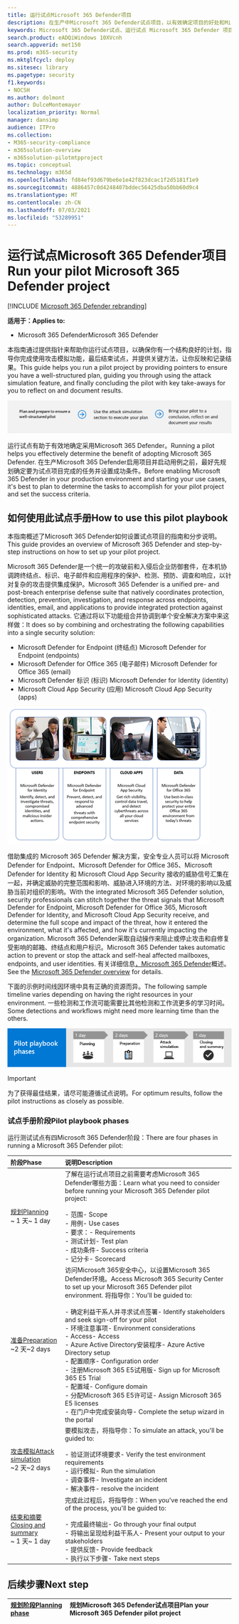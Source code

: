 ```yaml
---
title: 运行试点Microsoft 365 Defender项目
description: 在生产中Microsoft 365 Defender试点项目，以有效确定项目的好处和Microsoft 365 Defender。
keywords: Microsoft 365 Defender试点、运行试点 Microsoft 365 Defender 项目、评估生产中的 Microsoft 365 Defender、Microsoft 365 Defender 试验项目、网络安全、高级永久性威胁、企业安全、设备、设备、标识、用户、数据、应用程序、事件、自动调查和修正、高级搜寻
search.product: eADQiWindows 10XVcnh
search.appverid: met150
ms.prod: m365-security
ms.mktglfcycl: deploy
ms.sitesec: library
ms.pagetype: security
f1.keywords:
- NOCSH
ms.author: dolmont
author: DulceMontemayor
localization_priority: Normal
manager: dansimp
audience: ITPro
ms.collection:
- M365-security-compliance
- m365solution-overview
- m365solution-pilotmtpproject
ms.topic: conceptual
ms.technology: m365d
ms.openlocfilehash: fd84ef93d679be6e1e42f823dcac1f2d5181f1e9
ms.sourcegitcommit: 4886457c0d4248407bddec56425dba50bb60d9c4
ms.translationtype: MT
ms.contentlocale: zh-CN
ms.lasthandoff: 07/03/2021
ms.locfileid: "53289951"
---
```

# <a name="run-your-pilot-microsoft-365-defender-project"></a><span data-ttu-id="e00d0-104">运行试点Microsoft 365 Defender项目</span><span class="sxs-lookup"><span data-stu-id="e00d0-104">Run your pilot Microsoft 365 Defender project</span></span> 

[!INCLUDE [Microsoft 365 Defender rebranding](../includes/microsoft-defender.md)]


<span data-ttu-id="e00d0-105">**适用于：**</span><span class="sxs-lookup"><span data-stu-id="e00d0-105">**Applies to:**</span></span>
- <span data-ttu-id="e00d0-106">Microsoft 365 Defender</span><span class="sxs-lookup"><span data-stu-id="e00d0-106">Microsoft 365 Defender</span></span>


<span data-ttu-id="e00d0-107">本指南通过提供指针来帮助你运行试点项目，以确保你有一个结构良好的计划，指导你完成使用攻击模拟功能，最后结束试点，并提供关键方法，让你反映和记录结果。</span><span class="sxs-lookup"><span data-stu-id="e00d0-107">This guide helps you run a pilot project by providing pointers to ensure you have a well-structured plan, guiding you through using the attack simulation feature, and finally concluding the pilot with key take-aways for you to reflect on and document results.</span></span>

![运行测试试点Microsoft 365 Defender阶段](../../media/pilotphases.png)


<span data-ttu-id="e00d0-109">运行试点有助于有效地确定采用Microsoft 365 Defender。</span><span class="sxs-lookup"><span data-stu-id="e00d0-109">Running a pilot helps you effectively determine the benefit of adopting Microsoft 365 Defender.</span></span> <span data-ttu-id="e00d0-110">在生产Microsoft 365 Defender启用项目并启动用例之前，最好先规划确定要为试点项目完成的任务并设置成功条件。</span><span class="sxs-lookup"><span data-stu-id="e00d0-110">Before enabling Microsoft 365 Defender in your production environment and starting your use cases, it's best to plan to determine the tasks to accomplish for your pilot project and set the success criteria.</span></span> 


## <a name="how-to-use-this-pilot-playbook"></a><span data-ttu-id="e00d0-111">如何使用此试点手册</span><span class="sxs-lookup"><span data-stu-id="e00d0-111">How to use this pilot playbook</span></span>

<span data-ttu-id="e00d0-112">本指南概述了Microsoft 365 Defender如何设置试点项目的指南和分步说明。</span><span class="sxs-lookup"><span data-stu-id="e00d0-112">This guide provides an overview of Microsoft 365 Defender and step-by-step instructions on how to set up your pilot project.</span></span> 

<span data-ttu-id="e00d0-113">Microsoft 365 Defender是一个统一的攻破前和入侵后企业防御套件，在本机协调跨终结点、标识、电子邮件和应用程序的保护、检测、预防、调查和响应，以针对复杂的攻击提供集成保护。</span><span class="sxs-lookup"><span data-stu-id="e00d0-113">Microsoft 365 Defender is a unified pre- and post-breach enterprise defense suite that natively coordinates protection, detection, prevention, investigation, and response across endpoints, identities, email, and applications to provide integrated protection against sophisticated attacks.</span></span> <span data-ttu-id="e00d0-114">它通过将以下功能组合并协调到单个安全解决方案中来这样做：</span><span class="sxs-lookup"><span data-stu-id="e00d0-114">It does so by combining and orchestrating the following capabilities into a single security solution:</span></span>

- <span data-ttu-id="e00d0-115">Microsoft Defender for Endpoint (终结点) </span><span class="sxs-lookup"><span data-stu-id="e00d0-115">Microsoft Defender for Endpoint (endpoints)</span></span>
- <span data-ttu-id="e00d0-116">Microsoft Defender for Office 365 (电子邮件) </span><span class="sxs-lookup"><span data-stu-id="e00d0-116">Microsoft Defender for Office 365 (email)</span></span>
- <span data-ttu-id="e00d0-117">Microsoft Defender 标识 (标识) </span><span class="sxs-lookup"><span data-stu-id="e00d0-117">Microsoft Defender for Identity (identity)</span></span>
- <span data-ttu-id="e00d0-118">Microsoft Cloud App Security (应用) </span><span class="sxs-lookup"><span data-stu-id="e00d0-118">Microsoft Cloud App Security (apps)</span></span>

![适用于of_Microsoft、Microsoft Defender for Identity、终结点 Microsoft Defender for Endpoint、云应用、Microsoft Cloud App Security 和数据、Microsoft Defender for Office 365 的 365 Defender 解决方案的图像](../../media/mtp/m365pillars.png)

<span data-ttu-id="e00d0-120">借助集成的 Microsoft 365 Defender 解决方案，安全专业人员可以将 Microsoft Defender for Endpoint、Microsoft Defender for Office 365、Microsoft Defender for Identity 和 Microsoft Cloud App Security 接收的威胁信号汇集在一起，并确定威胁的完整范围和影响、威胁进入环境的方法、对环境的影响以及威胁当前对组织的影响。</span><span class="sxs-lookup"><span data-stu-id="e00d0-120">With the integrated Microsoft 365 Defender solution, security professionals can stitch together the threat signals that Microsoft Defender for Endpoint, Microsoft Defender for Office 365, Microsoft Defender for Identity, and Microsoft Cloud App Security receive, and determine the full scope and impact of the threat, how it entered the environment, what it's affected, and how it's currently impacting the organization.</span></span> <span data-ttu-id="e00d0-121">Microsoft 365 Defender采取自动操作来阻止或停止攻击和自修复受影响的邮箱、终结点和用户标识。</span><span class="sxs-lookup"><span data-stu-id="e00d0-121">Microsoft 365 Defender takes automatic action to prevent or stop the attack and self-heal affected mailboxes, endpoints, and user identities.</span></span> <span data-ttu-id="e00d0-122">有关详细信息[，Microsoft 365 Defender](microsoft-365-defender.md)概述。</span><span class="sxs-lookup"><span data-stu-id="e00d0-122">See the [Microsoft 365 Defender overview](microsoft-365-defender.md) for details.</span></span>

<span data-ttu-id="e00d0-123">下面的示例时间线因环境中具有正确的资源而异。</span><span class="sxs-lookup"><span data-stu-id="e00d0-123">The following sample timeline varies depending on having the right resources in your environment.</span></span> <span data-ttu-id="e00d0-124">一些检测和工作流可能需要比其他检测和工作流更多的学习时间。</span><span class="sxs-lookup"><span data-stu-id="e00d0-124">Some detections and workflows might need more learning time than the others.</span></span>

![运行测试试点Microsoft 365 Defender时间线](../../media/phase-diagrams/pilot-phases.png)

> [!IMPORTANT]
> <span data-ttu-id="e00d0-126">为了获得最佳结果，请尽可能遵循试点说明。</span><span class="sxs-lookup"><span data-stu-id="e00d0-126">For optimum results, follow the pilot instructions as closely as possible.</span></span>

### <a name="pilot-playbook-phases"></a><span data-ttu-id="e00d0-127">试点手册阶段</span><span class="sxs-lookup"><span data-stu-id="e00d0-127">Pilot playbook phases</span></span>

<span data-ttu-id="e00d0-128">运行测试试点有四Microsoft 365 Defender阶段：</span><span class="sxs-lookup"><span data-stu-id="e00d0-128">There are four phases in running a Microsoft 365 Defender pilot:</span></span>

|<span data-ttu-id="e00d0-129">阶段</span><span class="sxs-lookup"><span data-stu-id="e00d0-129">Phase</span></span> | <span data-ttu-id="e00d0-130">说明</span><span class="sxs-lookup"><span data-stu-id="e00d0-130">Description</span></span> |
|:-------|:-----|
| [<span data-ttu-id="e00d0-131">规划</span><span class="sxs-lookup"><span data-stu-id="e00d0-131">Planning</span></span>](m365d-pilot-plan.md)<br> <span data-ttu-id="e00d0-132">~ 1 天</span><span class="sxs-lookup"><span data-stu-id="e00d0-132">~ 1 day</span></span>| <span data-ttu-id="e00d0-133">了解在运行试点项目之前需要考虑Microsoft 365 Defender哪些方面：</span><span class="sxs-lookup"><span data-stu-id="e00d0-133">Learn what you need to consider before running your Microsoft 365 Defender pilot project:</span></span> <br><br><span data-ttu-id="e00d0-134">- 范围</span><span class="sxs-lookup"><span data-stu-id="e00d0-134">- Scope</span></span> <br> <span data-ttu-id="e00d0-135">- 用例</span><span class="sxs-lookup"><span data-stu-id="e00d0-135">- Use cases</span></span> <br><span data-ttu-id="e00d0-136">- 要求：</span><span class="sxs-lookup"><span data-stu-id="e00d0-136">- Requirements</span></span> <br><span data-ttu-id="e00d0-137">- 测试计划</span><span class="sxs-lookup"><span data-stu-id="e00d0-137">- Test plan</span></span> <br> <span data-ttu-id="e00d0-138">- 成功条件</span><span class="sxs-lookup"><span data-stu-id="e00d0-138">- Success criteria</span></span> <br> <span data-ttu-id="e00d0-139">- 记分卡</span><span class="sxs-lookup"><span data-stu-id="e00d0-139">- Scorecard</span></span> 
| [<span data-ttu-id="e00d0-140">准备</span><span class="sxs-lookup"><span data-stu-id="e00d0-140">Preparation</span></span>](m365d-evaluation.md) <br><span data-ttu-id="e00d0-141">~2 天</span><span class="sxs-lookup"><span data-stu-id="e00d0-141">~2 days</span></span>|  <span data-ttu-id="e00d0-142">访问Microsoft 365安全中心，以设置Microsoft 365 Defender环境。</span><span class="sxs-lookup"><span data-stu-id="e00d0-142">Access Microsoft 365 Security Center to set up your Microsoft 365 Defender pilot  environment.</span></span> <span data-ttu-id="e00d0-143">将指导你：</span><span class="sxs-lookup"><span data-stu-id="e00d0-143">You'll be guided to:</span></span><br><br><span data-ttu-id="e00d0-144">- 确定利益干系人并寻求试点签署</span><span class="sxs-lookup"><span data-stu-id="e00d0-144">- Identify stakeholders and seek sign-off for your pilot</span></span> <br> <span data-ttu-id="e00d0-145">- 环境注意事项</span><span class="sxs-lookup"><span data-stu-id="e00d0-145">- Environment considerations</span></span> <br><span data-ttu-id="e00d0-146">- Access</span><span class="sxs-lookup"><span data-stu-id="e00d0-146">- Access</span></span> <br><span data-ttu-id="e00d0-147">- Azure Active Directory安装程序</span><span class="sxs-lookup"><span data-stu-id="e00d0-147">- Azure Active Directory setup</span></span> <br> <span data-ttu-id="e00d0-148">- 配置顺序</span><span class="sxs-lookup"><span data-stu-id="e00d0-148">- Configuration order</span></span> <br> <span data-ttu-id="e00d0-149">- 注册Microsoft 365 E5试用版</span><span class="sxs-lookup"><span data-stu-id="e00d0-149">- Sign up for Microsoft 365 E5 Trial</span></span> <br> <span data-ttu-id="e00d0-150">- 配置域</span><span class="sxs-lookup"><span data-stu-id="e00d0-150">- Configure domain</span></span> <br><span data-ttu-id="e00d0-151">- 分配Microsoft 365 E5许可证</span><span class="sxs-lookup"><span data-stu-id="e00d0-151">- Assign Microsoft 365 E5 licenses</span></span> <br> <span data-ttu-id="e00d0-152">- 在门户中完成安装向导</span><span class="sxs-lookup"><span data-stu-id="e00d0-152">- Complete the setup wizard in the portal</span></span>|
| [<span data-ttu-id="e00d0-153">攻击模拟</span><span class="sxs-lookup"><span data-stu-id="e00d0-153">Attack simulation</span></span>](m365d-pilot-simulate.md) <br><span data-ttu-id="e00d0-154">~2 天</span><span class="sxs-lookup"><span data-stu-id="e00d0-154">~2 days</span></span>| <span data-ttu-id="e00d0-155">要模拟攻击，将指导你：</span><span class="sxs-lookup"><span data-stu-id="e00d0-155">To simulate an attack, you'll be guided to:</span></span><br><br><span data-ttu-id="e00d0-156">- 验证测试环境要求</span><span class="sxs-lookup"><span data-stu-id="e00d0-156">- Verify the test environment requirements</span></span> <br><span data-ttu-id="e00d0-157">- 运行模拟</span><span class="sxs-lookup"><span data-stu-id="e00d0-157">-  Run the simulation</span></span> <br><span data-ttu-id="e00d0-158">- 调查事件</span><span class="sxs-lookup"><span data-stu-id="e00d0-158">- Investigate an incident</span></span> <br><span data-ttu-id="e00d0-159">- 解决事件</span><span class="sxs-lookup"><span data-stu-id="e00d0-159">- resolve the incident</span></span> 
| [<span data-ttu-id="e00d0-160">结束和摘要</span><span class="sxs-lookup"><span data-stu-id="e00d0-160">Closing and summary</span></span>](m365d-pilot-close.md) <br><span data-ttu-id="e00d0-161">~ 1 天</span><span class="sxs-lookup"><span data-stu-id="e00d0-161">~ 1 day</span></span>| <span data-ttu-id="e00d0-162">完成此过程后，将指导你：</span><span class="sxs-lookup"><span data-stu-id="e00d0-162">When you've reached the end of the process, you'll be guided to:</span></span><br><br><span data-ttu-id="e00d0-163">- 完成最终输出</span><span class="sxs-lookup"><span data-stu-id="e00d0-163">- Go through your final output</span></span><br><span data-ttu-id="e00d0-164">- 将输出呈现给利益干系人</span><span class="sxs-lookup"><span data-stu-id="e00d0-164">- Present your output to your stakeholders</span></span> <br><span data-ttu-id="e00d0-165">- 提供反馈</span><span class="sxs-lookup"><span data-stu-id="e00d0-165">- Provide feedback</span></span> <br><span data-ttu-id="e00d0-166">- 执行以下步骤</span><span class="sxs-lookup"><span data-stu-id="e00d0-166">- Take next steps</span></span> 

## <a name="next-step"></a><span data-ttu-id="e00d0-167">后续步骤</span><span class="sxs-lookup"><span data-stu-id="e00d0-167">Next step</span></span>

|[<span data-ttu-id="e00d0-168">规划阶段</span><span class="sxs-lookup"><span data-stu-id="e00d0-168">Planning phase</span></span>](m365d-pilot-plan.md) | <span data-ttu-id="e00d0-169">规划Microsoft 365 Defender试点项目</span><span class="sxs-lookup"><span data-stu-id="e00d0-169">Plan your Microsoft 365 Defender pilot project</span></span> 
|:-------|:-----|
